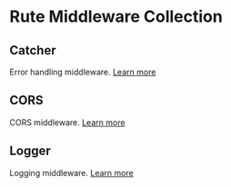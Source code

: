 # Rute Middleware Collection

## Catcher

Error handling middleware. [Learn more](./catcher)

## CORS

CORS middleware. [Learn more](./cors)

## Logger

Logging middleware. [Learn more](./logger)

